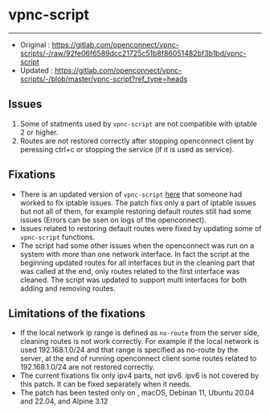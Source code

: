 # vpnc-script
-----------------------------------------------------

* Original : https://gitlab.com/openconnect/vpnc-scripts/-/raw/92fe06f6589dcc21725c51b8f86051482bf3b1bd/vpnc-script
* Updated : https://gitlab.com/openconnect/vpnc-scripts/-/blob/master/vpnc-script?ref_type=heads

## Issues
1. Some of statments used by `vpnc-script` are not compatible with iptable 2 or higher.
2. Routes are not restored correctly after stopping openconnect client by peressing ctrl+c or stopping the service (if it is used as service).

## Fixations
* There is an updated version of `vpnc-script` [here](https://gitlab.com/openconnect/vpnc-scripts/-/blob/master/vpnc-script?ref_type=heads) that someone had worked to fix iptable issues. The patch fixs only a part of iptable issues but not all of them, for example restoring default routes still had some issues (Errors can be ssen on logs of the openconnect).
* Issues related to restoring default routes were fixed by updating some of `vpnc-script` functions.
* The script had some other issues when the openconnect was run on a system with more than one network interface. In fact the script at the beginning updated routes for all interfaces but in the cleaning part that was called at the end, only routes related to the first interface was cleaned. The script was updated to support multi interfaces for both adding and removing routes.

## Limitations of the fixations 
* If the local network ip range is defined as `no-route` from the server side, cleaning routes is not work correctly. For example if the local network is used 192.168.1.0/24 and that range is specified as no-route by the server, at the end of running openconnect client some routes related to 192.168.1.0/24 are not restored correctly.
* The current fixations fix only ipv4 parts, not ipv6. ipv6 is not covered by this patch. It can be fixed separately when it needs.
* The patch has been tested only on , macOS, Debinan 11, Ubuntu 20.04 and 22.04, and Alpine 3.12